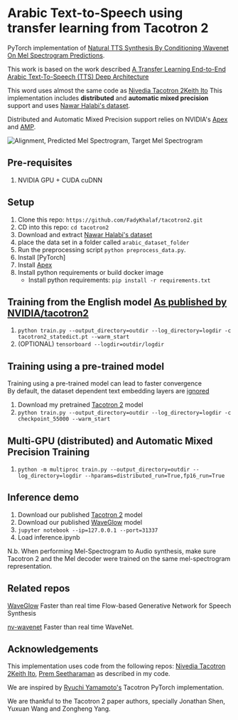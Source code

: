 # Arabic Text-to-Speech using transfer learning from Tacotron 2 

PyTorch implementation of [Natural TTS Synthesis By Conditioning
Wavenet On Mel Spectrogram Predictions](https://arxiv.org/pdf/1712.05884.pdf). 

This work is based on the work described [A Transfer Learning End-to-End Arabic Text-To-Speech (TTS) Deep Architecture](https://link.springer.com/chapter/10.1007/978-3-030-58309-5_22)

This word uses almost the same code as [Nivedia Tacotron 2](https://github.com/NVIDIA/tacotron2)[Keith
Ito](https://github.com/keithito/tacotron/)
This implementation includes **distributed** and **automatic mixed precision** support
and uses [Nawar Halabi's dataset](http://en.arabicspeechcorpus.com/).

Distributed and Automatic Mixed Precision support relies on NVIDIA's [Apex] and [AMP].

![Alignment, Predicted Mel Spectrogram, Target Mel Spectrogram](tensorboard.png)

## Pre-requisites
1. NVIDIA GPU + CUDA cuDNN

## Setup
1. Clone this repo: `https://github.com/FadyKhalaf/tacotron2.git`
2. CD into this repo: `cd tacotron2`
3. Download and extract [Nawar Halabi's dataset](http://en.arabicspeechcorpus.com/)
4. place the data set in a folder called `arabic_dataset_folder`
5. Run the preprocessing script `python preprocess_data.py`. 
6. Install [PyTorch]
7. Install [Apex]
8. Install python requirements or build docker image 
    - Install python requirements: `pip install -r requirements.txt`

## Training from the English model [As published by NVIDIA/tacotron2](https://drive.google.com/file/d/1c5ZTuT7J08wLUoVZ2KkUs_VdZuJ86ZqA/view) 
1. `python train.py --output_directory=outdir --log_directory=logdir -c tacotron2_statedict.pt --warm_start`
2. (OPTIONAL) `tensorboard --logdir=outdir/logdir`

## Training using a pre-trained model
Training using a pre-trained model can lead to faster convergence  
By default, the dataset dependent text embedding layers are [ignored]

1. Download my pretrained [Tacotron 2] model
2. `python train.py --output_directory=outdir --log_directory=logdir -c checkpoint_55000 --warm_start`

## Multi-GPU (distributed) and Automatic Mixed Precision Training
1. `python -m multiproc train.py --output_directory=outdir --log_directory=logdir --hparams=distributed_run=True,fp16_run=True`

## Inference demo
1. Download our published [Tacotron 2] model
2. Download our published [WaveGlow] model
3. `jupyter notebook --ip=127.0.0.1 --port=31337`
4. Load inference.ipynb 

N.b.  When performing Mel-Spectrogram to Audio synthesis, make sure Tacotron 2
and the Mel decoder were trained on the same mel-spectrogram representation. 


## Related repos
[WaveGlow](https://github.com/NVIDIA/WaveGlow) Faster than real time Flow-based
Generative Network for Speech Synthesis

[nv-wavenet](https://github.com/NVIDIA/nv-wavenet/) Faster than real time
WaveNet.

## Acknowledgements
This implementation uses code from the following repos: [Nivedia Tacotron 2](https://github.com/NVIDIA/tacotron2)[Keith
Ito](https://github.com/keithito/tacotron/), [Prem
Seetharaman](https://github.com/pseeth/pytorch-stft) as described in my code.

We are inspired by [Ryuchi Yamamoto's](https://github.com/r9y9/tacotron_pytorch)
Tacotron PyTorch implementation.

We are thankful to the Tacotron 2 paper authors, specially Jonathan Shen, Yuxuan
Wang and Zongheng Yang.


[WaveGlow]: https://drive.google.com/open?id=1rpK8CzAAirq9sWZhe9nlfvxMF1dRgFbF
[Tacotron 2]: https://drive.google.com/file/d/1mu7JHihfe98Syww1UsIWF1XOEoZ95IKQ/view?usp=sharing
[pytorch 1.0]: https://github.com/pytorch/pytorch#installation
[website]: https://nv-adlr.github.io/WaveGlow
[ignored]: https://github.com/NVIDIA/tacotron2/blob/master/hparams.py#L22
[Apex]: https://github.com/nvidia/apex
[AMP]: https://github.com/NVIDIA/apex/tree/master/apex/amp

